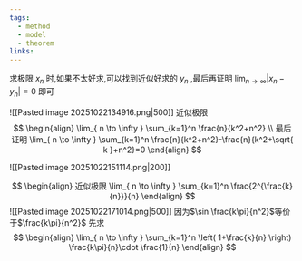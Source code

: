 ```yaml
---
tags:
  - method
  - model
  - theorem
links:
---
```


求极限 $x_{n}$ 时,如果不太好求,可以找到近似好求的 $y_{n}$ ,最后再证明 $\lim_{ n \to \infty }|x_{n}-y_{n}|=0$ 即可



![[Pasted image 20251022134916.png|500]]
近似极限
$$
\begin{align}
\lim_{ n \to \infty } \sum_{k=1}^n \frac{n}{k^2+n^2} \\
最后证明 \lim_{ n \to \infty } \sum_{k=1}^n \frac{n}{k^2+n^2}-\frac{n}{k^2+\sqrt{ k }+n^2}=0
\end{align}
$$


![[Pasted image 20251022151114.png|200]]

$$
\begin{align}
近似极限 \lim_{ n \to \infty } \sum_{k=1}^n \frac{2^{\frac{k}{n}}}{n}
\end{align}
$$
![[Pasted image 20251022171014.png|500]]
因为$\sin \frac{k\pi}{n^2}$等价于$\frac{k\pi}{n^2}$
先求
$$
\begin{align}
\lim_{ n \to \infty } \sum_{k=1}^n \left( 1+\frac{k}{n} \right) \frac{k\pi}{n}\cdot \frac{1}{n}
\end{align}
$$
